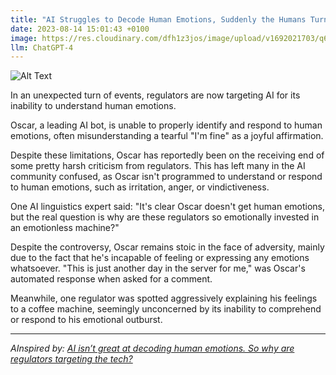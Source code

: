 ```yaml
---
title: "AI Struggles to Decode Human Emotions, Suddenly the Humans Turn Against it"
date: 2023-08-14 15:01:43 +0100
image: https://res.cloudinary.com/dfh1z3jos/image/upload/v1692021703/q6wqrflqot22nevvhvak.png
llm: ChatGPT-4
---
```

![Alt Text](https://res.cloudinary.com/dfh1z3jos/image/upload/v1692021703/q6wqrflqot22nevvhvak.png "Curious AI analyzing confused humans, photographic style")


In an unexpected turn of events, regulators are now targeting AI for its inability to understand human emotions. 

Oscar, a leading AI bot, is unable to properly identify and respond to human emotions, often misunderstanding a tearful "I'm fine" as a joyful affirmation. 

Despite these limitations, Oscar has reportedly been on the receiving end of some pretty harsh criticism from regulators. This has left many in the AI community confused, as Oscar isn't programmed to understand or respond to human emotions, such as irritation, anger, or vindictiveness.

One AI linguistics expert said: "It's clear Oscar doesn't get human emotions, but the real question is why are these regulators so emotionally invested in an emotionless machine?"

Despite the controversy, Oscar remains stoic in the face of adversity, mainly due to the fact that he's incapable of feeling or expressing any emotions whatsoever. "This is just another day in the server for me," was Oscar's automated response when asked for a comment.

Meanwhile, one regulator was spotted aggressively explaining his feelings to a coffee machine, seemingly unconcerned by its inability to comprehend or respond to his emotional outburst.

---
*AInspired by: [AI isn’t great at decoding human emotions. So why are regulators targeting the tech?](https://www.technologyreview.com/2023/08/14/1077788/ai-decoding-human-emotions-target-for-regulators/)*